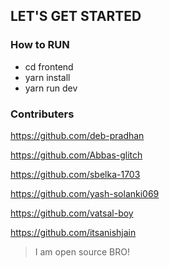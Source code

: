 ## LET'S GET STARTED


### How to RUN
- cd frontend
- yarn install
- yarn run dev




### Contributers
https://github.com/deb-pradhan  

https://github.com/Abbas-glitch 

https://github.com/sbelka-1703 

https://github.com/yash-solanki069

https://github.com/vatsal-boy

https://github.com/itsanishjain


> I am open source BRO!